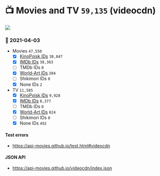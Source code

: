 # :tv: Movies and TV `59,135` (videocdn)

<a href="https://API-Movies.github.io"><img src="https://API-Movies.github.io/banner.png?cache"></a>

### :date: 2021-04-03
- Movies `47,550`
  - [x] <a href="https://API-Movies.github.io/videocdn/movie_kinopoisk_ids.json">KinoPoisk IDs</a> `38,847`
  - [x] <a href="https://API-Movies.github.io/videocdn/movie_imdb_ids.json">IMDb IDs</a> `38,363`
  - [ ] TMDb IDs `0`
  - [x] <a href="https://API-Movies.github.io/videocdn/movie_world_art_ids.json">World-Art IDs</a> `204`
  - [ ] Shikimori IDs `0`
  - [x] None IDs `2`
- TV `11,585`
  - [x] <a href="https://API-Movies.github.io/videocdn/tv_kinopoisk_ids.json">KinoPoisk IDs</a> `9,928`
  - [x] <a href="https://API-Movies.github.io/videocdn/tv_imdb_ids.json">IMDb IDs</a> `8,377`
  - [ ] TMDb IDs `0`
  - [x] <a href="https://API-Movies.github.io/videocdn/tv_world_art_ids.json">World-Art IDs</a> `824`
  - [ ] Shikimori IDs `0`
  - [x] None IDs `492`
#### Test errors
- <a href='https://api-movies.github.io/test.html#videocdn'>https://api-movies.github.io/test.html#videocdn</a>
#### JSON API
- <a href='https://api-movies.github.io/videocdn/index.json'>https://api-movies.github.io/videocdn/index.json</a>
